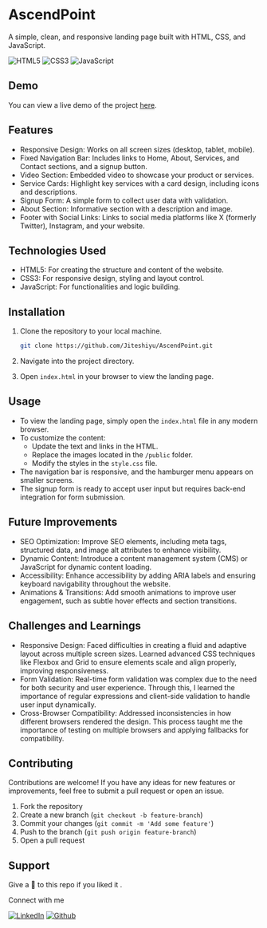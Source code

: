 # AscendPoint

A simple, clean, and responsive landing page built with HTML, CSS, and JavaScript.

![HTML5](https://img.shields.io/badge/html5-%23E34F26.svg?style=for-the-badge&logo=html5&logoColor=white)
![CSS3](https://img.shields.io/badge/css3-%231572B6.svg?style=for-the-badge&logo=css3&logoColor=white)
![JavaScript](https://img.shields.io/badge/JavaScript-F7DF1E?style=for-the-badge&logo=javascript&logoColor=black)

## Demo

You can view a live demo of the project [here](https://todojo.ascendpoint.app/).

## Features
- Responsive Design: Works on all screen sizes (desktop, tablet, mobile).
- Fixed Navigation Bar: Includes links to Home, About, Services, and Contact sections, and a signup button.
- Video Section: Embedded video to showcase your product or services.
- Service Cards: Highlight key services with a card design, including icons and descriptions.
- Signup Form: A simple form to collect user data with validation.
- About Section: Informative section with a description and image.
- Footer with Social Links: Links to social media platforms like X (formerly Twitter), Instagram, and your website.

## Technologies Used

- HTML5: For creating the structure and content of the website.
- CSS3: For responsive design, styling and layout control.
- JavaScript: For functionalities and logic building.

## Installation
1. Clone the repository to your local machine.
   ```bash
   git clone https://github.com/Jiteshiyu/AscendPoint.git
   ```
   
2. Navigate into the project directory.
   
3. Open `index.html` in your browser to view the landing page.

## Usage
- To view the landing page, simply open the `index.html` file in any modern browser.
- To customize the content:
  - Update the text and links in the HTML.
  - Replace the images located in the `/public` folder.
  - Modify the styles in the `style.css` file.
- The navigation bar is responsive, and the hamburger menu appears on smaller screens.
- The signup form is ready to accept user input but requires back-end integration for form submission.

## Future Improvements

- SEO Optimization: Improve SEO elements, including meta tags, structured data, and image alt attributes to enhance visibility.
- Dynamic Content: Introduce a content management system (CMS) or JavaScript for dynamic content loading.
- Accessibility: Enhance accessibility by adding ARIA labels and ensuring keyboard navigability throughout the website.
- Animations & Transitions: Add smooth animations to improve user engagement, such as subtle hover effects and section transitions.

## Challenges and Learnings

- Responsive Design: Faced difficulties in creating a fluid and adaptive layout across multiple screen sizes. Learned advanced CSS techniques like Flexbox and Grid to ensure elements scale and align properly, improving responsiveness.
- Form Validation: Real-time form validation was complex due to the need for both security and user experience. Through this, I learned the importance of regular expressions and client-side validation to handle user input dynamically.
- Cross-Browser Compatibility: Addressed inconsistencies in how different browsers rendered the design. This process taught me the importance of testing on multiple browsers and applying fallbacks for compatibility.

## Contributing

Contributions are welcome! If you have any ideas for new features or improvements, feel free to submit a pull request or open an issue.

1. Fork the repository
2. Create a new branch (`git checkout -b feature-branch`)
3. Commit your changes (`git commit -m 'Add some feature'`)
4. Push to the branch (`git push origin feature-branch`)
5. Open a pull request

## Support
Give a 🌟 to this repo if you liked it .

Connect with me

[![LinkedIn](https://img.shields.io/static/v1.svg?label=connect&message=@JiteshKumar&color=success&logo=linkedin&style=for-the-badge&logoColor=white&colorA=blue)](https://www.linkedin.com/in/jitesh-kumar-93742a322/) [![Github](https://img.shields.io/static/v1.svg?label=follow&message=@Jiteshiyu&color=grey&logo=github&style=for-the-badge&logoColor=white&colorA=black)](https://www.github.com/Jiteshiyu/)
